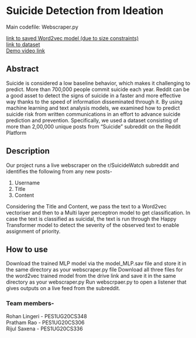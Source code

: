 # Suicide Detection from Ideation

Main codefile: Webscraper.py  
  
[link to saved Word2vec model (due to size constraints)](https://drive.google.com/drive/folders/1kQwjiMsve8nV54Ic0he0LysqK2GS_arj?usp=sharing)  
[link to dataset](https://www.kaggle.com/datasets/nikhileswarkomati/suicide-watch)  
[Demo video link](https://drive.google.com/drive/folders/16hsP1R292J6Pr8caYXnBpsypmf2gelYL?usp=sharing)

## Abstract
Suicide is considered a low baseline behavior, which makes it challenging to predict. More than 700,000 people commit suicide each year. Reddit can be a good asset to detect the signs of suicide in a faster and more effective way thanks to the speed of information disseminated through it. By using machine learning and text analysis models, we examined how to predict suicide risk from written communications in an effort to advance suicide prediction and prevention. Specifically, we used a dataset
consisting of more than 2,00,000 unique posts from “Suicide” subreddit on the Reddit Platform

## Description
Our project runs a live webscraper on the r/SuicideWatch subreddit and identifies the following from any new posts-
1. Username
2. Title
3. Content

Considering the Title and Content, we pass the text to a Word2vec vectoriser and then to a Multi layer perceptron model to get classification. In case the text is classified as suicidal, the text is run through the Happy Transformer model to detect the severity of the observed text to enable assignment of priority.

## How to use
Download the trained MLP model via the model_MLP.sav file and store it in the same directory as your webscraper.py file
Download all three files for the word2vec trained model from the drive link and save it in the same directory as your webscraper.py
Run webscrpaer.py to open a listener that gives outputs on a live feed from the subreddit.

### Team members-
Rohan Lingeri - PES1UG20CS348  
Pratham Rao - PES1UG20CS306  
Rijul Saxena - PES1UG20CS336  


